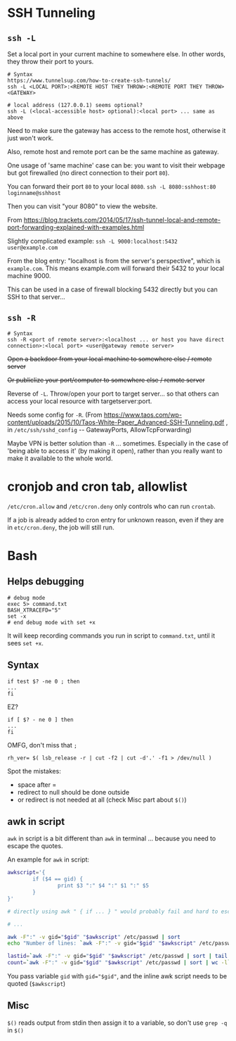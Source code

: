 # SSH Tunneling
## `ssh -L`

Set a local port in your current machine to somewhere else. In other words, they throw their port to yours.

```
# Syntax
https://www.tunnelsup.com/how-to-create-ssh-tunnels/
ssh -L <LOCAL PORT>:<REMOTE HOST THEY THROW>:<REMOTE PORT THEY THROW> <GATEWAY>

# local address (127.0.0.1) seems optional?
ssh -L (<local-accessible host> optional):<local port> ... same as above

```

Need to make sure the gateway has access to the remote host, otherwise it just won't work.

Also, remote host and remote port can be the same machine as gateway.

One usage of 'same machine' case can be: you want to visit their webpage but got firewalled (no direct connection to their port `80`).

You can forward their port `80` to your local `8080`.
`ssh -L 8080:sshhost:80 loginname@sshhost`

Then you can visit "your 8080" to view the website.

From https://blog.trackets.com/2014/05/17/ssh-tunnel-local-and-remote-port-forwarding-explained-with-examples.html

Slightly complicated example: `ssh -L 9000:localhost:5432 user@example.com`

From the blog entry: "localhost is from the server's perspective", which is `example.com`. This means example.com will forward their 5432 to your local machine 9000.

This can be used in a case of firewall blocking 5432 directly but you can SSH to that server...

## `ssh -R`

```
# Syntax
ssh -R <port of remote server>:<localhost ... or host you have direct connection>:<local port> <user@gateway remote server>
```

~~Open a backdoor from your local machine to somewhere else / remote server~~

~~Or publiclize your port/computer to somewhere else / remote server~~

Reverse of `-L`. Throw/open your port to target server... so that others can access your local resource with targetserver:port.

Needs some config for `-R`. (From https://www.taos.com/wp-content/uploads/2015/10/Taos-White-Paper_Advanced-SSH-Tunneling.pdf , in `/etc/ssh/sshd_config` -- GatewayPorts, AllowTcpForwarding)

Maybe VPN is better solution than `-R` ... sometimes. Especially in the case of 'being able to access it' (by making it open), rather than you really want to make it available to the whole world.



# cronjob and cron tab, allowlist
`/etc/cron.allow` and `/etc/cron.deny` only controls who can run `crontab`.  

If a job is already added to cron entry for unknown reason, even if they are in `etc/cron.deny`, the job will still run.

# Bash
## Helps debugging 

```
# debug mode
exec 5> command.txt
BASH_XTRACEFD="5"
set -x
# end debug mode with set +x
```

It will keep recording commands you run in script to `command.txt`, until it sees `set +x`.

## Syntax
```
if test $? -ne 0 ; then
...
fi
```

EZ?

```
if [ $? - ne 0 ] then
...
fi 
```
OMFG, don't miss that `;`

`rh_ver= $( lsb_release -r | cut -f2 | cut -d'.' -f1 > /dev/null )`

Spot the mistakes: 
- space after =
- redirect to null should be done outside
- or redirect is not needed at all (check Misc part about `$()`)

## awk in script
`awk` in script is a bit different than `awk` in terminal ... because you need to escape the quotes.

An example for `awk` in script:
```bash
awkscript='{
        if ($4 == gid) {
                print $3 ":" $4 ":" $1 ":" $5
        }
}'

# directly using awk " { if ... } " would probably fail and hard to escape.

# ...

awk -F":" -v gid="$gid" "$awkscript" /etc/passwd | sort
echo "Number of lines: `awk -F":" -v gid="$gid" "$awkscript" /etc/passwd | sort | wc -l` "

lastid=`awk -F":" -v gid="$gid" "$awkscript" /etc/passwd | sort | tail -n 1 | cut -d ':' -f 1`
count=`awk -F":" -v gid="$gid" "$awkscript" /etc/passwd | sort | wc -l`

```

You pass variable `gid` with `gid="$gid"`, and the inline awk script needs to be quoted (`$awkscript`)

## Misc
`$()` reads output from stdin then assign it to a variable, so don't use `grep -q` in `$()`

